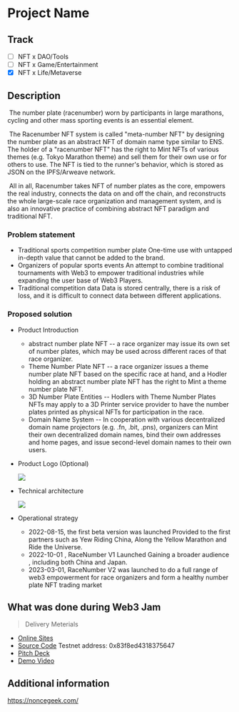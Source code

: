# Project Name

## Track

- [ ] NFT x DAO/Tools
- [ ] NFT x Game/Entertainment
- [x] NFT x Life/Metaverse

## Description

​	The number plate (racenumber) worn by participants in large marathons, cycling and other mass sporting events is an essential element.

​	The Racenumber NFT system is called "meta-number NFT" by designing the number plate as an abstract NFT of domain name type similar to ENS. The holder of a "racenumber NFT" has the right to Mint NFTs of various themes (e.g. Tokyo Marathon theme) and sell them for their own use or for others to use.
The NFT is tied to the runner's behavior, which is stored as JSON on the IPFS/Arweave network.

​	All in all, Racenumber takes NFT of number plates as the core, empowers the real industry, connects the data on and off the chain, and reconstructs the whole large-scale race organization and management system, and is also an innovative practice of combining abstract NFT paradigm and traditional NFT.

### Problem statement

- Traditional sports competition number plate One-time use with untapped in-depth value that cannot be added to the brand.
- Organizers of popular sports events An attempt to combine traditional tournaments with Web3 to empower traditional industries while expanding the user base of Web3 Players.
- Traditional competition data Data is stored centrally, there is a risk of loss, and it is difficult to connect data between different applications.

### Proposed solution

- Product Introduction
  - abstract number plate NFT -- a race organizer may issue its own set of number plates, which may be used across different races of that race organizer.
  - Theme Number Plate NFT -- a race organizer issues a theme number plate NFT based on the specific race at hand, and a Hodler holding an abstract number plate NFT has the right to Mint a theme number plate NFT.
  - 3D Number Plate Entities -- Hodlers with Theme Number Plates NFTs may apply to a 3D Printer service provider to have the number plates printed as physical NFTs for participation in the race.
  - Domain Name System -- In cooperation with various decentralized domain name projectors (e.g. .fn, .bit, .pns), organizers can Mint their own decentralized domain names, bind their own addresses and home pages, and issue second-level domain names to their own users.


- Product Logo (Optional)

  ![](https://user-images.githubusercontent.com/45918704/182024629-9d787b3d-e53b-411a-95a3-f3a948d56c3b.png)

- Technical architecture

  ![](https://user-images.githubusercontent.com/57781136/183919976-6b385711-6314-419d-b497-8ba4dd43c086.png)

- Operational strategy

  - 2022-08-15, the first beta version was launched
    Provided to the first partners such as Yew Riding China, Along the Yellow Marathon and Ride the Universe.
  - 2022-10-01 , RaceNumber V1 Launched Gaining a broader audience , including both China and Japan.
  - 2023-03-01, RaceNumber V2 was launched to do a full range of web3 empowerment for race organizers and form a healthy number plate NFT trading market

## What was done during Web3 Jam

> Delivery Meterials

- [Online Sites](https://racenumber.xyz)
- [Source Code](./src/) Testnet address: 0x83f8ed4318375647
- [Pitch Deck](./docs/deck.pdf) 
- [Demo Video](./docs/demo.mp4) 

## Additional information

https://noncegeek.com/
